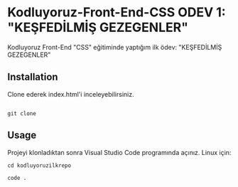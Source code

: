 # Kodluyoruz-Front-End-CSS ODEV 1: "KEŞFEDİLMİŞ GEZEGENLER"

Kodluyoruz Front-End "CSS" eğitiminde yaptığım ilk ödev: "KEŞFEDİLMİŞ GEZEGENLER"



## Installation

Clone ederek index.html'i inceleyebilirsiniz.


```

git clone 

```


## Usage


Projeyi klonladıktan sonra Visual Studio Code programında açınız.
Linux için:



```
cd kodluyoruzilkrepo

code . 

```
